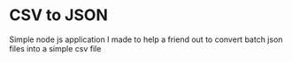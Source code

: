 <h1>CSV to JSON</h1>

Simple node js application I made to help a friend out to convert batch json files into a simple csv file 